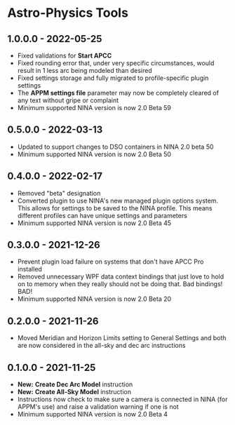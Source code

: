 ﻿# Astro-Physics Tools

## 1.0.0.0 - 2022-05-25
* Fixed validations for **Start APCC**
* Fixed rounding error that, under very specific circumstances, would result in 1 less arc being modeled than desired
* Fixed settings storage and fully migrated to profile-specific plugin settings
* The **APPM settings file** parameter may now be completely cleared of any text without gripe or complaint
* Minimum supported NINA version is now 2.0 Beta 59

## 0.5.0.0 - 2022-03-13
* Updated to support changes to DSO containers in NINA 2.0 beta 50
* Minimum supported NINA version is now 2.0 Beta 50

## 0.4.0.0 - 2022-02-17
* Removed "beta" designation
* Converted plugin to use NINA's new managed plugin options system. This allows for settings to be saved to the NINA profile. This means different profiles can have unique settings and parameters
* Minimum supported NINA version is now 2.0 Beta 45

## 0.3.0.0 - 2021-12-26
* Prevent plugin load failure on systems that don't have APCC Pro installed
* Removed unnecessary WPF data context bindings that just love to hold on to memory when they really should not be doing that. Bad bindings! BAD!
* Minimum supported NINA version is now 2.0 Beta 20

## 0.2.0.0 - 2021-11-26
* Moved Meridian and Horizon Limits setting to General Settings and both are now considered in the all-sky and dec arc instructions

## 0.1.0.0 - 2021-11-25
* **New:** **Create Dec Arc Model** instruction
* **New:** **Create All-Sky Model** instruction
* Instructions now check to make sure a camera is connected in NINA (for APPM's use) and raise a validation warning if one is not
* Minimum supported NINA version is now 2.0 Beta 4
